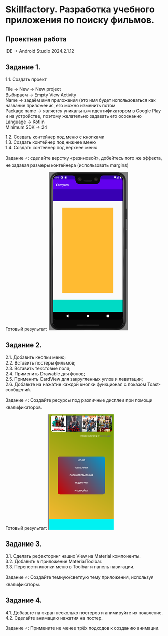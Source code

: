 # Skillfactory. Разработка учебного приложения по поиску фильмов.

## Проектная работа

IDE -> Android Studio 2024.2.1.12

## Задание 1.

1.1. Создать проект

File -> New -> New project\
Выбираем -> Empty View Activity\
Name -> задаём имя приложения (это имя будет использоваться как название приложения, его можно изменить потом\
Package name -> является уникальным идентификатором в Google Play и на устройстве, поэтому желательно задавать его осознанно\
Language -> Kotlin\
Minimum SDK -> 24

1.2. Создать контейнер под меню с кнопками\
1.3. Создать контейнер под нижнее меню\
1.4. Создать контейнер под верхнее меню

Задание ⭐: сделайте верстку «резиновой», добейтесь того же эффекта, не задавая размеры контейнера (использовать margins)

Готовый результат:
![result_image_module_19.webp](app/src/main/res/drawable/result_image_module_19.webp)


## Задание 2.

2.1. Добавить кнопки меню;\
2.2. Вставить постеры фильмов;\
2.3. Вставить текстовые поля;\
2.4. Применить Drawable для фонов;\
2.5. Применить CardView для закругленных углов и левитации;\
2.6. Добавьте на нажатие каждой кнопки функционал с показом Toast-сообщений.

Задание ⭐: Создайте ресурсы под различные дисплеи при помощи квалификаторов.

Готовый результат:
![result_image_module_20.webp](app/src/main/res/drawable/result_image_module_20.webp)


## Задание 3.

3.1. Сделать рефакторинг наших View на Material компоненты.\
3.2. Добавить в приложение MaterialToolbar.\
3.3. Перенести кнопки меню в Toolbar и панель навигации.

Задание ⭐: Создайте темную/светлую тему приложения, используя квалификаторы.


## Задание 4.

4.1. Добавьте на экран несколько постеров и анимируйте их появление.\
4.2. Сделайте анимацию нажатия на постер.

Задание ⭐: Примените не менее трёх подходов к созданию анимации.